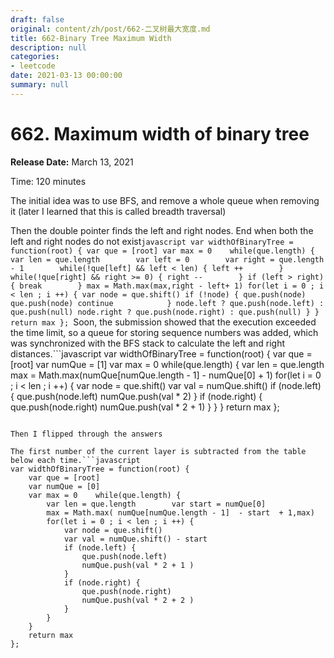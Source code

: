 ```yaml
---
draft: false
original: content/zh/post/662-二叉树最大宽度.md
title: 662-Binary Tree Maximum Width
description: null
categories:
- leetcode
date: 2021-03-13 00:00:00
summary: null
---
```


# 662. Maximum width of binary tree

**Release Date:** March 13, 2021

Time: 120 minutes

The initial idea was to use BFS, and remove a whole queue when removing it (later I learned that this is called breadth traversal)

Then the double pointer finds the left and right nodes. End when both the left and right nodes do not exist```javascript
var widthOfBinaryTree = function(root) {
    var que = [root]
    var max = 0    while(que.length) {
        var len = que.length        var left = 0        var right = que.length - 1        while(!que[left] && left < len) {
            left ++        }
        while(!que[right] && right >= 0) {
            right --        }
        if (left > right) {
            break        }
        max = Math.max(max,right - left+ 1)
        for(let i = 0 ; i < len ; i ++) {
            var node = que.shift()
            if (!node) {
                que.push(node)
                que.push(node)
                continue            }
            node.left ? que.push(node.left) : que.push(null)
            node.right ? que.push(node.right) : que.push(null)
        }
    }
    return max
};
```Soon, the submission showed that the execution exceeded the time limit, so a queue for storing sequence numbers was added, which was synchronized with the BFS stack to calculate the left and right distances.```javascript
var widthOfBinaryTree = function(root) {
    var que = [root]
    var numQue = [1]
    var max = 0    while(que.length) {
        var len = que.length        max = Math.max(numQue[numQue.length - 1] - numQue[0] + 1)
        for(let i = 0 ; i < len ; i ++) {
            var node = que.shift()
            var val = numQue.shift()
            if (node.left) {
                que.push(node.left)
                numQue.push(val * 2)
            }
            if (node.right) {
                que.push(node.right)
                numQue.push(val * 2 + 1)
            }
        }
    }
    return max
};
```Soon, I was told that the stack overflowed. I then realized the seriousness of the problem (mistake

Then I flipped through the answers

The first number of the current layer is subtracted from the table below each time.```javascript
var widthOfBinaryTree = function(root) {
    var que = [root]
    var numQue = [0]
    var max = 0    while(que.length) {
        var len = que.length        var start = numQue[0]
        max = Math.max( numQue[numQue.length - 1]  - start  + 1,max)
        for(let i = 0 ; i < len ; i ++) {
            var node = que.shift()
            var val = numQue.shift() - start
            if (node.left) {
                que.push(node.left)
                numQue.push(val * 2 + 1 )
            }
            if (node.right) {
                que.push(node.right)
                numQue.push(val * 2 + 2 )
            }
        }
    }
    return max
};
```

